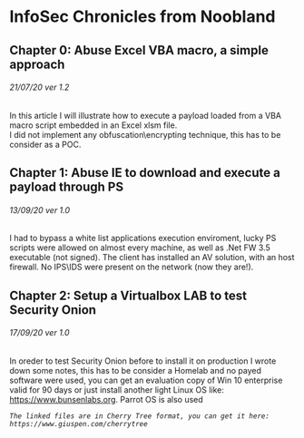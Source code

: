 # InfoSec Chronicles from Noobland
## Chapter 0: Abuse Excel VBA macro, a simple approach
###### 21/07/20 ver 1.2
In this article I will illustrate how to execute a payload loaded from a VBA macro script embedded in an Excel xlsm file.<br>
I did not implement any obfuscation\encrypting technique, this has to be consider as a POC.

## Chapter 1: Abuse IE to download and execute a payload through PS
###### 13/09/20 ver 1.0
I had to bypass a white list applications execution enviroment, lucky PS scripts were allowed on almost every machine, as well as .Net FW 3.5 executable (not signed).
The client has installed an AV solution, with an host firewall. No IPS\IDS were present on the network (now they are!).<br>

## Chapter 2: Setup a Virtualbox LAB to test Security Onion
###### 17/09/20 ver 1.0
In oreder to test Security Onion before to install it on production I wrote down some notes, this has to be consider a Homelab and no payed software were used, you can get an evaluation copy of Win 10 enterprise valid for 90 days or just install another light Linux OS like: https://www.bunsenlabs.org. Parrot OS is also used

<i>
  
	The linked files are in Cherry Tree format, you can get it here: https://www.giuspen.com/cherrytree
	

  </i>
